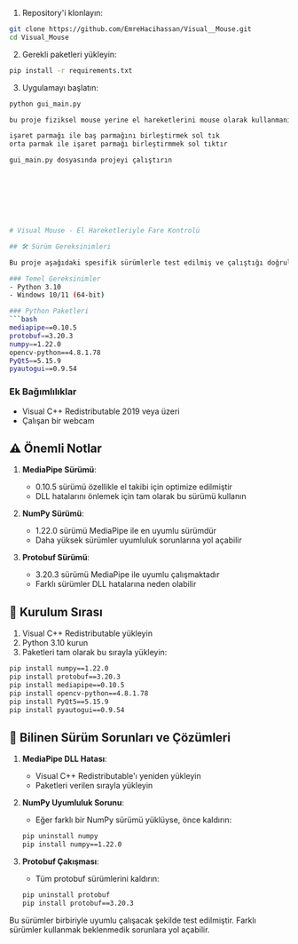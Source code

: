 1. Repository'i klonlayın:
```bash
git clone https://github.com/EmreHacihassan/Visual__Mouse.git
cd Visual_Mouse
```

2. Gerekli paketleri yükleyin:
```bash
pip install -r requirements.txt
```

3. Uygulamayı başlatın:
```bash
python gui_main.py

bu proje fiziksel mouse yerine el hareketlerini mouse olarak kullanmanıza olanak tanır 

işaret parmağı ile baş parmağını birleştirmek sol tık 
orta parmak ile işaret parmağı birleştirmmek sol tıktır 

gui_main.py dosyasında projeyi çalıştırın 








# Visual Mouse - El Hareketleriyle Fare Kontrolü

## 🛠 Sürüm Gereksinimleri

Bu proje aşağıdaki spesifik sürümlerle test edilmiş ve çalıştığı doğrulanmıştır:

### Temel Gereksinimler
- Python 3.10
- Windows 10/11 (64-bit)

### Python Paketleri
```bash
mediapipe==0.10.5
protobuf==3.20.3
numpy==1.22.0
opencv-python==4.8.1.78
PyQt5==5.15.9
pyautogui==0.9.54
```

### Ek Bağımlılıklar
- Visual C++ Redistributable 2019 veya üzeri
- Çalışan bir webcam

## ⚠️ Önemli Notlar

1. **MediaPipe Sürümü**: 
   - 0.10.5 sürümü özellikle el takibi için optimize edilmiştir
   - DLL hatalarını önlemek için tam olarak bu sürümü kullanın

2. **NumPy Sürümü**:
   - 1.22.0 sürümü MediaPipe ile en uyumlu sürümdür
   - Daha yüksek sürümler uyumluluk sorunlarına yol açabilir

3. **Protobuf Sürümü**:
   - 3.20.3 sürümü MediaPipe ile uyumlu çalışmaktadır
   - Farklı sürümler DLL hatalarına neden olabilir

## 🔧 Kurulum Sırası

1. Visual C++ Redistributable yükleyin
2. Python 3.10 kurun
3. Paketleri tam olarak bu sırayla yükleyin:
```bash
pip install numpy==1.22.0
pip install protobuf==3.20.3
pip install mediapipe==0.10.5
pip install opencv-python==4.8.1.78
pip install PyQt5==5.15.9
pip install pyautogui==0.9.54
```

## 🐛 Bilinen Sürüm Sorunları ve Çözümleri

1. **MediaPipe DLL Hatası**:
   - Visual C++ Redistributable'ı yeniden yükleyin
   - Paketleri verilen sırayla yükleyin

2. **NumPy Uyumluluk Sorunu**:
   - Eğer farklı bir NumPy sürümü yüklüyse, önce kaldırın:
   ```bash
   pip uninstall numpy
   pip install numpy==1.22.0
   ```

3. **Protobuf Çakışması**:
   - Tüm protobuf sürümlerini kaldırın:
   ```bash
   pip uninstall protobuf
   pip install protobuf==3.20.3
   ```

Bu sürümler birbiriyle uyumlu çalışacak şekilde test edilmiştir. Farklı sürümler kullanmak beklenmedik sorunlara yol açabilir.
